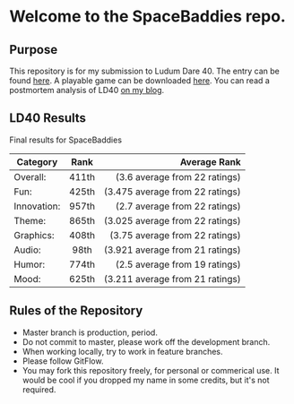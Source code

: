 # Welcome to the SpaceBaddies repo.

## Purpose
This repository is for my submission to Ludum Dare 40. The entry can be found [here](https://ldjam.com/events/ludum-dare/40/spacebadies). A playable game can be downloaded [here](https://drive.google.com/open?id=1hE01HtqJLgZ9iMn79d93d1oELqM8v-eH). You can read a postmortem analysis of LD40 [on my blog](http://www.dennis-stepp.com/post/ludumdare40/).

## LD40 Results
Final results for SpaceBaddies

| Category      | Rank          | Average Rank  |
| ------------- |:-------------:| -----:|
| Overall: | 411th | (3.6 average from 22 ratings) |
|Fun:| 425th | (3.475 average from 22 ratings)|
|Innovation:| 957th | (2.7 average from 22 ratings)|
|Theme:| 865th | (3.025 average from 22 ratings)|
|Graphics:| 408th | (3.75 average from 22 ratings)|
|Audio:| 98th | (3.921 average from 21 ratings)|
|Humor:| 774th | (2.5 average from 19 ratings)|
|Mood:| 625th | (3.211 average from 21 ratings)|

## Rules of the Repository
* Master branch is production, period.
* Do not commit to master, please work off the development branch.
* When working locally, try to work in feature branches.
* Please follow GitFlow.
* You may fork this repository freely, for personal or commerical use. It would be cool if you dropped my name in some credits, but it's not required.
